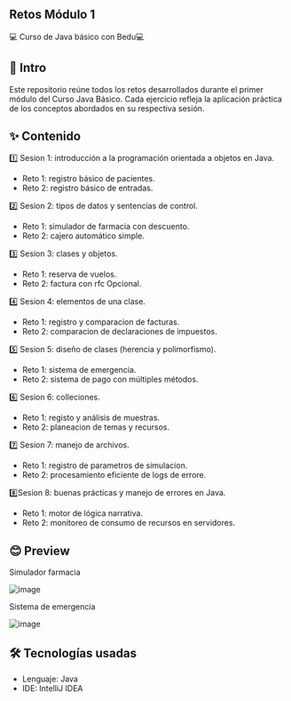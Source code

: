 ## Retos Módulo 1 
💻 Curso de Java básico con Bedu💻

## 📌 Intro 
Este repositorio reúne todos los retos desarrollados durante el primer módulo del Curso Java Básico. Cada ejercicio refleja la aplicación práctica de los conceptos abordados en su respectiva sesión.

## ✨ Contenido
1️⃣ Sesion 1: introducción a la programación orientada a objetos en Java.
  - Reto 1: registro básico de pacientes.
  - Reto 2: registro básico de entradas.
    
2️⃣ Sesion 2: tipos de datos y sentencias de control.
  - Reto 1: simulador de farmacia con descuento.
  - Reto 2: cajero automático simple.
    
3️⃣ Sesion 3: clases y objetos.
  - Reto 1: reserva de vuelos.
  - Reto 2: factura con rfc Opcional.
    
4️⃣ Sesion 4: elementos de una clase.
  - Reto 1: registro y comparacion de facturas.
  - Reto 2: comparacion de declaraciones de impuestos.
    
5️⃣ Sesion 5: diseño de clases (herencia y polimorfismo).
  - Reto 1: sistema de emergencia.
  - Reto 2: sistema de pago con múltiples métodos.
    
6️⃣ Sesion 6: colleciones.
  - Reto 1: registo y análisis de muestras.
  - Reto 2: planeacion de temas y recursos.
    
7️⃣ Sesion 7: manejo de archivos.
  - Reto 1: registro de parametros de simulacion.
  - Reto 2: procesamiento eficiente de logs de errore.
    
8️⃣Sesion 8: buenas prácticas y manejo de errores en Java.
  - Reto 1: motor de lógica narrativa.
  - Reto 2: monitoreo de consumo de recursos en servidores.

##  😊 Preview 
Simulador farmacia

![image](https://github.com/user-attachments/assets/a684d457-5c19-4577-a374-68062866fb6f)

Sistema de emergencia

![image](https://github.com/user-attachments/assets/8bc3c08e-bbf0-4950-a96d-06fb31e9032f)



## 🛠️ Tecnologías usadas
* Lenguaje: Java
* IDE: IntelliJ IDEA
